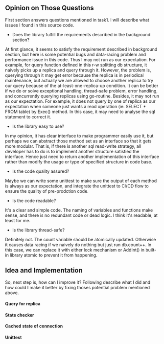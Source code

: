## Opinion on Those Questions

First section answers questions mentioned in task1. I will describe what issues I found
in this source code.

- Does the library fulfill the requirements described in the background section?

At first glance, it seems to satisfy the requirement described in background section,
but here is some potential bugs and data-racing problem and performance issue in this code.
Thus I may not run as our expectation. For example, for query function defined in this
r-w splitting db structure, it naively picks up a replica and query through it. However,
the problem is, querying through it may get error because the replica is in periodical
maintenance, but actually we are allowed to choose another replica to try our query because
of the at-least-one-replica-up condition.
It can be better if we do or solve exceptional handling, thread-safe problem, error handling,
and concurrently querying replicas using go-routine.
Besides, it may not run as our expectation. For example, it does not query by one of replica
as our expectation when someone just wants a read operation (ie. SELECT * FROM table) by
Exec() method. In this case, it may need to analyse the sql statement to correct it.

- Is the library easy to use?

In my opinion, it has clear interface to make programmer easily use it, but perhaps
we can abstract those method set as an interface so that it gets more modular. That is,
if there is another sql read-write strategy, all developer has to do is to implement another
structure satistied the interface. Hence just need to return another implementation of
this interface rather than modify the usage or type of specified structure in code base.

- Is the code quality assured?

Maybe we can write some unittest to make sure the output of each method is always as
our expectation, and integrate the unittest to CI/CD flow to ensure the quality of
pre-prodction code.

- Is the code readable?

It's a clear and simple code. The naming of variables and functions make sense, and
there is no redundant code or dead logic. I think it's readable, at least for me.

- Is the library thread-safe?

Definitely not. The count variable should be atomically updated. Otherwise it causes
data racing if we naively do nothing but just run db.count++. In this case, we can
replace it with either lock mechanism or AddInt() in built-in library atomic to prevent
it from happening.

## Idea and Implementation

So, next step is, how can I improve it? Following describe what I did and how could
I make it better by fixing thoses potential problem mentioned above.

#### Query for replica

#### State checker

#### Cached state of connection

#### Unittest
